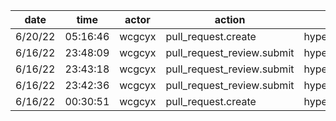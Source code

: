 | date    | time     | actor  | action                     | repo             | user   | data.team | data.new_repo_permission | data.old_repo_permission |
| ------- | -------- | ------ | -------------------------- | ---------------- | ------ | --------- | ------------------------ | ------------------------ |
| 6/20/22 | 05:16:46 | wcgcyx | pull_request.create        | hyperledger/besu | wcgcyx |           |                          |                          |
| 6/16/22 | 23:48:09 | wcgcyx | pull_request_review.submit | hyperledger/besu |        |           |                          |                          |
| 6/16/22 | 23:43:18 | wcgcyx | pull_request_review.submit | hyperledger/besu |        |           |                          |                          |
| 6/16/22 | 23:42:36 | wcgcyx | pull_request_review.submit | hyperledger/besu |        |           |                          |                          |
| 6/16/22 | 00:30:51 | wcgcyx | pull_request.create        | hyperledger/besu | wcgcyx |           |                          |                          |
